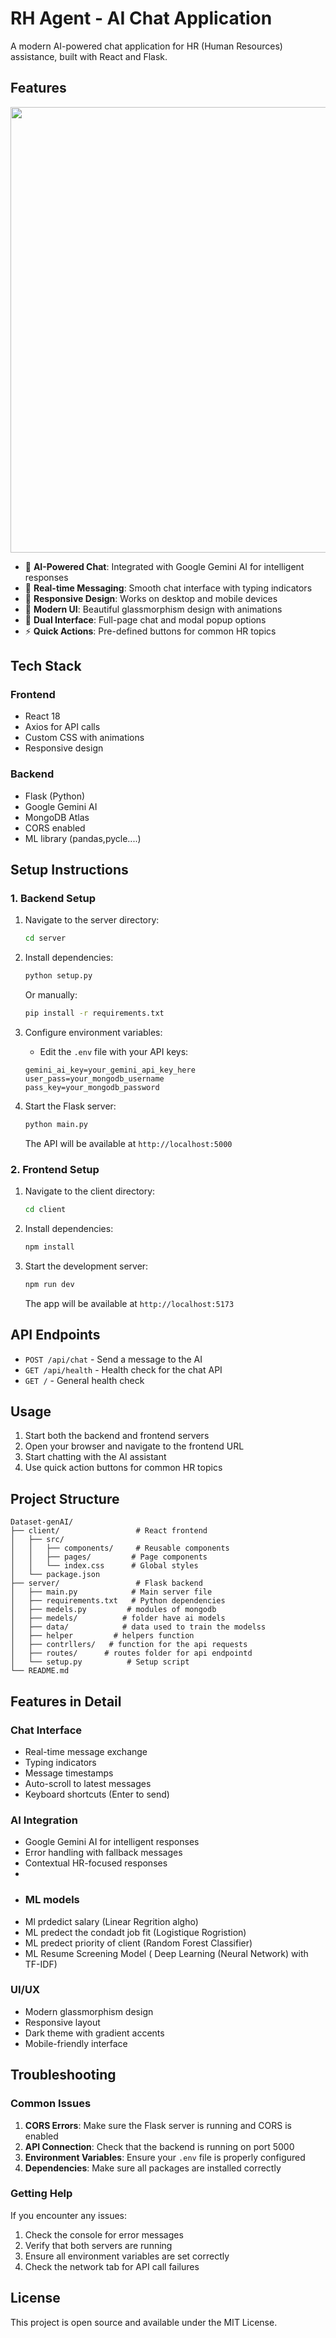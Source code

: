 # RH Agent - AI Chat Application

A modern AI-powered chat application for HR (Human Resources) assistance, built with React and Flask.

## Features


<img src="https://screendy-cdn.fra1.cdn.digitaloceanspaces.com/platfrom-v2/_files/file_1758053485392_diagram.png" alt width="704" height="713" class="rounded-lg shadow border-[1px] border-gray-200" draggable="false" style="display: block;">

- 🤖 **AI-Powered Chat**: Integrated with Google Gemini AI for intelligent responses
- 💬 **Real-time Messaging**: Smooth chat interface with typing indicators
- 📱 **Responsive Design**: Works on desktop and mobile devices
- 🎨 **Modern UI**: Beautiful glassmorphism design with animations
- 🔄 **Dual Interface**: Full-page chat and modal popup options
- ⚡ **Quick Actions**: Pre-defined buttons for common HR topics

## Tech Stack

### Frontend
- React 18
- Axios for API calls
- Custom CSS with animations
- Responsive design

### Backend
- Flask (Python)
- Google Gemini AI
- MongoDB Atlas
- CORS enabled
- ML library (pandas,pycle....)

## Setup Instructions

### 1. Backend Setup

1. Navigate to the server directory:
   ```bash
   cd server
   ```

2. Install dependencies:
   ```bash
   python setup.py
   ```
   Or manually:
   ```bash
   pip install -r requirements.txt
   ```

3. Configure environment variables:
   - Edit the `.env` file with your API keys:
   ```env
   gemini_ai_key=your_gemini_api_key_here
   user_pass=your_mongodb_username
   pass_key=your_mongodb_password
   ```

4. Start the Flask server:
   ```bash
   python main.py
   ```
   The API will be available at `http://localhost:5000`

### 2. Frontend Setup

1. Navigate to the client directory:
   ```bash
   cd client
   ```

2. Install dependencies:
   ```bash
   npm install
   ```

3. Start the development server:
   ```bash
   npm run dev
   ```
   The app will be available at `http://localhost:5173`

## API Endpoints

- `POST /api/chat` - Send a message to the AI
- `GET /api/health` - Health check for the chat API
- `GET /` - General health check

## Usage

1. Start both the backend and frontend servers
2. Open your browser and navigate to the frontend URL
3. Start chatting with the AI assistant
4. Use quick action buttons for common HR topics

## Project Structure

```
Dataset-genAI/
├── client/                 # React frontend
│   ├── src/
│   │   ├── components/     # Reusable components
│   │   ├── pages/         # Page components
│   │   └── index.css      # Global styles
│   └── package.json
├── server/                 # Flask backend
│   ├── main.py            # Main server file
│   ├── requirements.txt   # Python dependencies
│   ├── medels.py         # modules of mongodb
│   ├── medels/          # folder have ai models
│   ├── data/            # data used to train the modelss
│   ├── helper         # helpers function
│   ├── contrllers/   # function for the api requests
│   ├── routes/      # routes folder for api endpointd 
│   └── setup.py          # Setup script
└── README.md
```

## Features in Detail

### Chat Interface
- Real-time message exchange
- Typing indicators
- Message timestamps
- Auto-scroll to latest messages
- Keyboard shortcuts (Enter to send)

### AI Integration
- Google Gemini AI for intelligent responses
- Error handling with fallback messages
- Contextual HR-focused responses
- 
- ### ML models
- Ml prdedict salary (Linear Regrition algho)
- ML predect the condadt job fit (Logistique Rogristion)
- ML predect priority of client (Random Forest Classifier)
- ML Resume Screening Model ( Deep Learning (Neural Network) with TF-IDF) 

### UI/UX
- Modern glassmorphism design
- Responsive layout
- Dark theme with gradient accents
- Mobile-friendly interface

## Troubleshooting

### Common Issues

1. **CORS Errors**: Make sure the Flask server is running and CORS is enabled
2. **API Connection**: Check that the backend is running on port 5000
3. **Environment Variables**: Ensure your `.env` file is properly configured
4. **Dependencies**: Make sure all packages are installed correctly

### Getting Help

If you encounter any issues:
1. Check the console for error messages
2. Verify that both servers are running
3. Ensure all environment variables are set correctly
4. Check the network tab for API call failures

## License

This project is open source and available under the MIT License.
